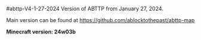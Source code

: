 #abttp-V4-1-27-2024
Version of ABTTP from January 27, 2024.

Main version can be found at https://github.com/ablocktothepast/abttp-map

**Minecraft version: 24w03b**
